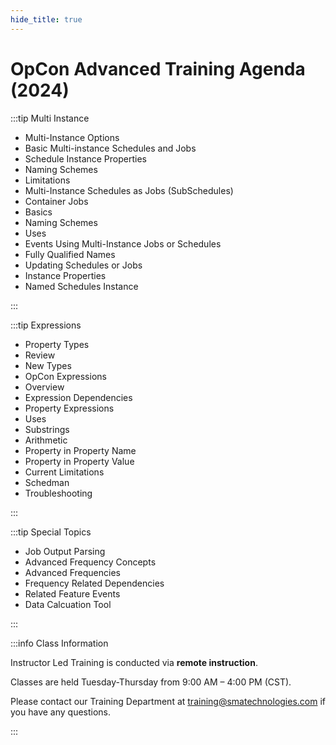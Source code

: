 ```yaml
---
hide_title: true
---
```


# OpCon Advanced Training Agenda (2024)

:::tip Multi Instance

* Multi-Instance Options
* Basic Multi-instance Schedules and Jobs
* Schedule Instance Properties
* Naming Schemes
* Limitations
* Multi-Instance Schedules as Jobs (SubSchedules)
* Container Jobs
* Basics
* Naming Schemes
* Uses
* Events Using Multi-Instance Jobs or Schedules
* Fully Qualified Names
* Updating Schedules or Jobs
* Instance Properties
* Named Schedules Instance

:::

:::tip Expressions

* Property Types
* Review
* New Types
* OpCon Expressions
* Overview
* Expression Dependencies
* Property Expressions
* Uses
* Substrings
* Arithmetic
* Property in Property Name
* Property in Property Value
* Current Limitations
* Schedman
* Troubleshooting

:::

:::tip Special Topics

* Job Output Parsing
* Advanced Frequency Concepts
* Advanced Frequencies
* Frequency Related Dependencies
* Related Feature Events
* Data Calcuation Tool

:::

:::info Class Information

Instructor Led Training is conducted via **remote instruction**.

Classes are held Tuesday-Thursday from 9:00 AM – 4:00 PM (CST).

Please contact our Training Department at [training@smatechnologies.com](mailto:training@smatechnologies.com) if you have any questions.

:::